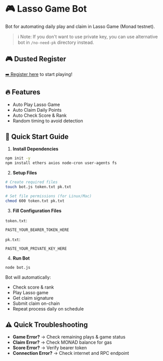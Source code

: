 # 🎮 Lasso Game Bot

Bot for automating daily play and claim in Lasso Game (Monad testnet).

> ℹ️ Note: If you don't want to use private key, you can use alternative bot in `/no-need-pk` directory instead.


## 🎮 Dusted Register
[➡️ Register here](https://www.dusted.app/?referralCode=F69QT9HL) to start playing!


## 🔥 Features
- Auto Play Lasso Game
- Auto Claim Daily Points
- Auto Check Score & Rank
- Random timing to avoid detection

## 🚀 Quick Start Guide

1. **Install Dependencies**
```bash
npm init -y
npm install ethers axios node-cron user-agents fs
```

2. **Setup Files**
```bash
# Create required files
touch bot.js token.txt pk.txt

# Set file permissions (for Linux/Mac)
chmod 600 token.txt pk.txt
```

3. **Fill Configuration Files**

`token.txt`:
```plaintext
PASTE_YOUR_BEARER_TOKEN_HERE
```

`pk.txt`:
```plaintext
PASTE_YOUR_PRIVATE_KEY_HERE
```

4. **Run Bot**
```bash
node bot.js
```

Bot will automatically:
- Check score & rank
- Play Lasso game
- Get claim signature
- Submit claim on-chain
- Repeat process daily on schedule

## ⚠️ Quick Troubleshooting

- **Game Error?** → Check remaining plays & game status
- **Claim Error?** → Check MONAD balance for gas
- **Score Error?** → Verify bearer token
- **Connection Error?** → Check internet and RPC endpoint